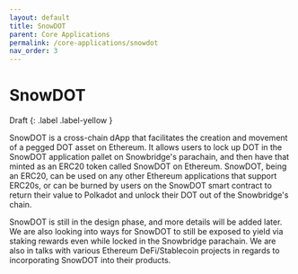 ```yaml
---
layout: default
title: SnowDOT
parent: Core Applications
permalink: /core-applications/snowdot
nav_order: 3
---
```

# SnowDOT

Draft
{: .label .label-yellow }

SnowDOT is a cross-chain dApp that facilitates the creation and movement of a pegged DOT asset on Ethereum. It allows users to lock up DOT in the SnowDOT application pallet on Snowbridge's parachain, and then have that minted as an ERC20 token called SnowDOT on Ethereum. SnowDOT, being an ERC20, can be used on any other Ethereum applications that support ERC20s, or can be burned by users on the SnowDOT smart contract to return their value to Polkadot and unlock their DOT out of the Snowbridge's chain.

SnowDOT is still in the design phase, and more details will be added later. We are also looking into ways for SnowDOT to still be exposed to yield via staking rewards even while locked in the Snowbridge parachain. We are also in talks with various Ethereum DeFi/Stablecoin projects in regards to incorporating SnowDOT into their products.
